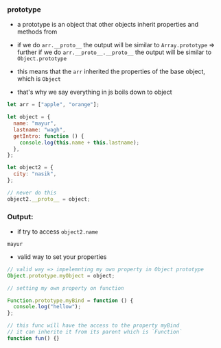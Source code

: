 ### prototype

- a prototype is an object that other objects inherit properties and methods from

- if we do `arr.__proto__` the output will be similar to `Array.prototype` => further if we do `arr.__proto__.__proto__` the output will be similar to `Object.prototype`

- this means that the `arr` inherited the properties of the base object, which is `Object`

- that's why we say everything in js boils down to object

```js
let arr = ["apple", "orange"];
```

```js
let object = {
  name: "mayur",
  lastname: "wagh",
  getIntro: function () {
    console.log(this.name + this.lastname);
  },
};

let object2 = {
  city: "nasik",
};

// never do this
object2.__proto__ = object;
```

### Output:

- if try to access `object2.name`

```
mayur
```

- valid way to set your properties

```js
// valid way => impelemnting my own property in Object prototype
Object.prototype.myObject = object;

// setting my own property on function

Function.prototype.myBind = function () {
  console.log("hellow");
};

// this func will have the access to the property myBind
// it can inherite it from its parent which is `Function`
function fun() {}
```
